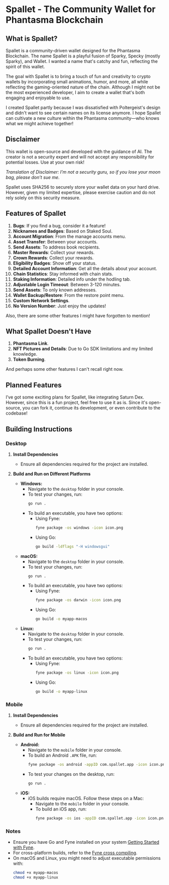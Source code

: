 # Spallet - The Community Wallet for Phantasma Blockchain

## What is Spallet?
Spallet is a community-driven wallet designed for the Phantasma Blockchain. The name Spallet is a playful fusion of Sparky, Specky (mostly Sparky), and Wallet. I wanted a name that's catchy and fun, reflecting the spirit of this wallet.

The goal with Spallet is to bring a touch of fun and creativity to crypto wallets by incorporating small animations, humor, and more, all while reflecting the gaming-oriented nature of the chain. Although I might not be the most experienced developer, I aim to create a wallet that's both engaging and enjoyable to use.

I created Spallet partly because I was dissatisfied with Poltergeist's design and didn't want to see certain names on its license anymore. I hope Spallet can cultivate a new culture within the Phantasma community—who knows what we might achieve together!

## Disclaimer
This wallet is open-source and developed with the guidance of AI. The creator is not a security expert and will not accept any responsibility for potential losses. Use at your own risk!

*Translation of Disclaimer: I’m not a security guru, so if you lose your moon bag, please don’t sue me.*

Spallet uses SHA256 to securely store your wallet data on your hard drive. However, given my limited expertise, please exercise caution and do not rely solely on this security measure.

## Features of Spallet

1. **Bugs**: If you find a bug, consider it a feature!
2. **Nicknames and Badges**: Based on Staked Soul.
3. **Account Migration**: From the manage accounts menu.
4. **Asset Transfer**: Between your accounts.
5. **Send Assets**: To address book recipients.
6. **Master Rewards**: Collect your rewards.
7. **Crown Rewards**: Collect your rewards.
8. **Eligibility Badges**: Show off your status.
9. **Detailed Account Information**: Get all the details about your account.
10. **Chain Statistics**: Stay informed with chain stats.
11. **Staking Information**: Detailed info under the hodling tab.
12. **Adjustable Login Timeout**: Between 3-120 minutes.
13. **Send Assets**: To only known addresses.
14. **Wallet Backup/Restore**: From the restore point menu.
15. **Custom Network Settings**.
16. **No Version Number**: Just enjoy the updates!

Also, there are some other features I might have forgotten to mention!

## What Spallet Doesn't Have

1. **Phantasma Link**.
2. **NFT Pictures and Details**: Due to Go SDK limitations and my limited knowledge.
3. **Token Burning**.

And perhaps some other features I can't recall right now.

## Planned Features
I’ve got some exciting plans for Spallet, like integrating Saturn Dex. However, since this is a fun project, feel free to use it as is. Since it's open-source, you can fork it, continue its development, or even contribute to the codebase!

## Building Instructions

### Desktop

1. **Install Dependencies**
   - Ensure all dependencies required for the project are installed.

2. **Build and Run on Different Platforms**
   - **Windows:**
     - Navigate to the `desktop` folder in your console.
     - To test your changes, run:
       ```sh
       go run .
       ```
     - To build an executable, you have two options:
       - Using Fyne:
         ```sh
         fyne package -os windows -icon icon.png
         ```
       - Using Go:
         ```sh
         go build -ldflags "-H windowsgui"
         ```
   - **macOS:**
     - Navigate to the `desktop` folder in your console.
     - To test your changes, run:
       ```sh
       go run .
       ```
     - To build an executable, you have two options:
       - Using Fyne:
         ```sh
         fyne package -os darwin -icon icon.png
         ```
       - Using Go:
         ```sh
         go build -o myapp-macos
         ```
   - **Linux:**
     - Navigate to the `desktop` folder in your console.
     - To test your changes, run:
       ```sh
       go run .
       ```
     - To build an executable, you have two options:
       - Using Fyne:
         ```sh
         fyne package -os linux -icon icon.png
         ```
       - Using Go:
         ```sh
         go build -o myapp-linux
         ```

### Mobile

1. **Install Dependencies**
   - Ensure all dependencies required for the project are installed.

2. **Build and Run for Mobile**
   - **Android:**
     - Navigate to the `mobile` folder in your console.
     - To build an Android `.APK` file, run:
       ```sh
       fyne package -os android -appID com.spallet.app -icon icon.png
       ```
     - To test your changes on the desktop, run:
       ```sh
       go run .
       ```
   - **iOS:**
     - iOS builds require macOS. Follow these steps on a Mac:
       - Navigate to the `mobile` folder in your console.
       - To build an iOS app, run:
         ```sh
         fyne package -os ios -appID com.spallet.app -icon icon.png
         ```

### Notes

- Ensure you have Go and Fyne installed on your system [Getting Started with Fyne](https://docs.fyne.io/started/).
- For cross-platform builds, refer to the [Fyne cross compiling](https://docs.fyne.io/started/cross-compiling).
- On macOS and Linux, you might need to adjust executable permissions with:
  ```sh
  chmod +x myapp-macos
  chmod +x myapp-linux


